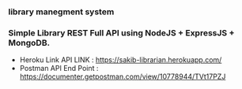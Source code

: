 

### library manegment system
### Simple Library REST Full API using NodeJS + ExpressJS + MongoDB.


- Heroku Link API LINK : https://sakib-librarian.herokuapp.com/
- Postman API End Point : https://documenter.getpostman.com/view/10778944/TVt17PZJ

